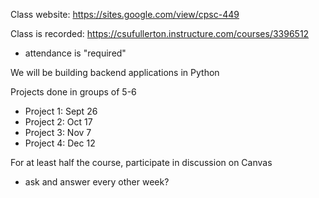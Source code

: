 Class website: https://sites.google.com/view/cpsc-449

Class is recorded: https://csufullerton.instructure.com/courses/3396512
- attendance is "required"

We will be building backend applications in Python

Projects done in groups of 5-6
- Project 1: Sept 26
- Project 2: Oct 17
- Project 3: Nov 7
- Project 4: Dec 12

For at least half the course, participate in discussion on Canvas
- ask and answer every other week?